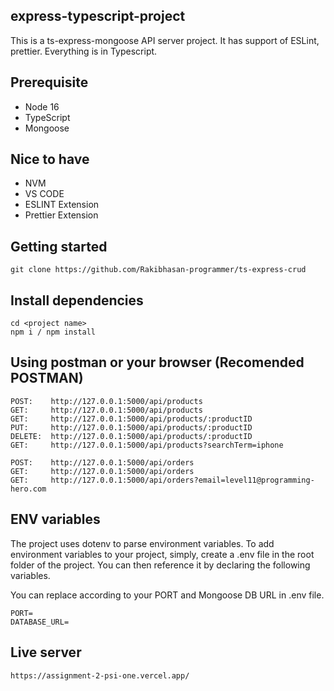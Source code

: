## express-typescript-project
This is a ts-express-mongoose API server project. It has support of ESLint, prettier. Everything is in Typescript.

## Prerequisite
- Node 16
- TypeScript
- Mongoose

## Nice to have
- NVM
- VS CODE
- ESLINT Extension
- Prettier Extension

## Getting started
```
git clone https://github.com/Rakibhasan-programmer/ts-express-crud
```

## Install dependencies
```
cd <project name>
npm i / npm install
```

## Using postman or your browser (Recomended POSTMAN)
```
POST:    http://127.0.0.1:5000/api/products
GET:     http://127.0.0.1:5000/api/products
GET:     http://127.0.0.1:5000/api/products/:productID
PUT:     http://127.0.0.1:5000/api/products/:productID
DELETE:  http://127.0.0.1:5000/api/products/:productID
GET:     http://127.0.0.1:5000/api/products?searchTerm=iphone

POST:    http://127.0.0.1:5000/api/orders
GET:     http://127.0.0.1:5000/api/orders
GET:     http://127.0.0.1:5000/api/orders?email=level11@programming-hero.com

```

## ENV variables
The project uses dotenv to parse environment variables. To add environment variables to your project, simply, create a .env file in the root folder of the project. You can then reference it by declaring the following variables.

You can replace according to your PORT and Mongoose DB URL in .env file.
```
PORT=
DATABASE_URL=
```

## Live server
```
https://assignment-2-psi-one.vercel.app/
```
